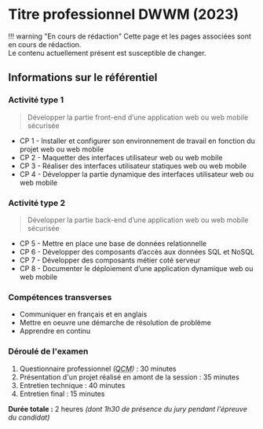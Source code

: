 # Titre professionnel DWWM (2023)

!!! warning "En cours de rédaction"
    Cette page et les pages associées sont en cours de rédaction.  
    Le contenu actuellement présent est susceptible de changer.

## Informations sur le référentiel

### Activité type 1
> Développer la partie front-end d’une application web ou web mobile sécurisée

-  CP 1 - Installer et configurer son environnement de travail en fonction du projet web ou web mobile
-  CP 2 - Maquetter des interfaces utilisateur web ou web mobile
-  CP 3 - Réaliser des interfaces utilisateur statiques web ou web mobile
-  CP 4 - Développer la partie dynamique des interfaces utilisateur web ou web mobile

### Activité type 2
> Développer la partie back-end d’une application web ou web mobile sécurisée

-  CP 5 - Mettre en place une base de données relationnelle
-  CP 6 - Développer des composants d’accès aux données SQL et NoSQL
-  CP 7 - Développer des composants métier coté serveur
-  CP 8 - Documenter le déploiement d’une application dynamique web ou web mobile

### Compétences transverses
- Communiquer en français et en anglais
- Mettre en oeuvre une démarche de résolution de problème
- Apprendre en continu

### Déroulé de l'examen

1. Questionnaire professionnel _(<abbr title="Questionnaire à Choix Multiples">QCM</abbr>)_ : 30 minutes
2. Présentation d'un projet réalisé en amont de la session : 35 minutes
3. Entretien technique : 40 minutes
4. Entretien final : 15 minutes

**Durée totale :** 2 heures _(dont 1h30 de présence du jury pendant l'épreuve du candidat)_